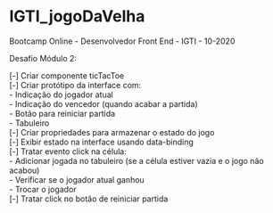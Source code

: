 # IGTI_jogoDaVelha

Bootcamp Online - Desenvolvedor Front End - IGTI - 10-2020

Desafio Módulo 2:

[-] Criar componente ticTacToe  
[-] Criar protótipo da interface com:  
    - Indicação do jogador atual  
    - Indicação do vencedor (quando acabar a partida)  
    - Botão para reiniciar partida  
    - Tabuleiro  
[-] Criar propriedades para armazenar o estado do jogo  
[-] Exibir estado na interface usando data-binding  
[-] Tratar evento click na célula:  
    - Adicionar jogada no tabuleiro (se a célula estiver vazia e o jogo não acabou)  
    - Verificar se o jogador atual ganhou  
    - Trocar o jogador  
[-] Tratar click no botão de reiniciar partida  